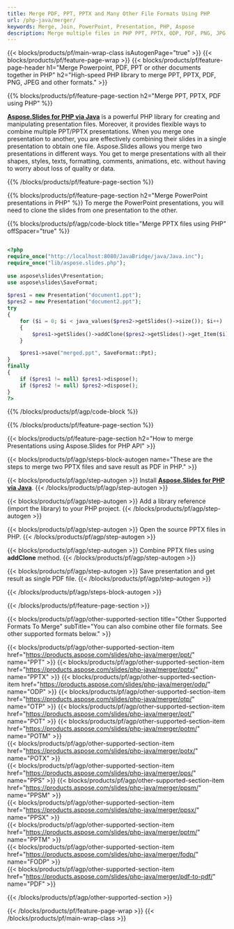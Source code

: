 ```yaml
---
title: Merge PDF, PPT, PPTX and Many Other File Formats Using PHP 
url: /php-java/merger/
keywords: Merge, Join, PowerPoint, Presentation, PHP, Aspose
description: Merge multiple files in PHP PPT, PPTX, ODP, PDF, PNG, JPG and many more. 
---
```


{{< blocks/products/pf/main-wrap-class isAutogenPage="true" >}}
{{< blocks/products/pf/feature-page-wrap >}}
{{< blocks/products/pf/feature-page-header h1="Merge Powerpoint, PDF, PPT or other documents together in PHP" h2="High-speed PHP library to merge PPT, PPTX, PDF, PNG, JPEG and other formats." >}}

{{% blocks/products/pf/feature-page-section h2="Merge PPT, PPTX, PDF using PHP" %}}

[**Aspose.Slides for PHP via Java**](https://products.aspose.com/slides/php-java/) is a powerful PHP library for creating and manipulating presentation files. Moreover, it provides flexible ways to combine multiple PPT/PPTX presentations. When you merge one presentation to another, you are effectively combining their slides in a single presentation to obtain one file. Aspose.Slides allows you merge two presentations in different ways. You get to merge presentations with all their shapes, styles, texts, formatting, comments, animations, etc. without having to worry about loss of quality or data.

{{% /blocks/products/pf/feature-page-section %}}

{{% blocks/products/pf/feature-page-section  h2="Merge PowerPoint presentations in PHP" %}}
To merge the PowerPoint presentations, you will need to clone the slides from one presentation to the other.

{{% blocks/products/pf/agp/code-block title="Merge PPTX files using PHP" offSpacer="true" %}}

```php

<?php
require_once("http://localhost:8080/JavaBridge/java/Java.inc");
require_once("lib/aspose.slides.php");
 
use aspose\slides\Presentation;
use aspose\slides\SaveFormat;
 
$pres1 = new Presentation("document1.ppt");
$pres2 = new Presentation("document2.ppt");
try
{
    for ($i = 0; $i < java_values($pres2->getSlides()->size()); $i++) 
    {
        $pres1->getSlides()->addClone($pres2->getSlides()->get_Item($i));
    }

    $pres1->save("merged.ppt", SaveFormat::Ppt);
}
finally
{
    if ($pres1 != null) $pres1->dispose();
    if ($pres2 != null) $pres2->dispose();
}
?>
```


{{% /blocks/products/pf/agp/code-block %}}

{{% /blocks/products/pf/feature-page-section %}}

{{< blocks/products/pf/feature-page-section  h2="How to merge Presentations using Aspose.Slides for PHP API" >}}

{{< blocks/products/pf/agp/steps-block-autogen name="These are the steps to merge two PPTX files and save result as PDF in PHP." >}}

{{< blocks/products/pf/agp/step-autogen >}}
Install [**Aspose.Slides for PHP via Java**](https://docs.aspose.com/slides/php-java/installation/). 
{{< /blocks/products/pf/agp/step-autogen >}}

{{< blocks/products/pf/agp/step-autogen >}}
Add a library reference (import the library) to your PHP project.
{{< /blocks/products/pf/agp/step-autogen >}}

{{< blocks/products/pf/agp/step-autogen >}}
Open the source PPTX files in PHP.
{{< /blocks/products/pf/agp/step-autogen >}}

{{< blocks/products/pf/agp/step-autogen >}}
Combine PPTX files using **addClone** method.
{{< /blocks/products/pf/agp/step-autogen >}}

{{< blocks/products/pf/agp/step-autogen >}}
Save presentation and get result as single PDF file.
{{< /blocks/products/pf/agp/step-autogen >}}

{{< /blocks/products/pf/agp/steps-block-autogen >}}

{{< /blocks/products/pf/feature-page-section >}}

{{< blocks/products/pf/agp/other-supported-section title="Other Supported Formats To Merge" subTitle="You can also combine other file formats. See other supported formats below." >}}

{{< blocks/products/pf/agp/other-supported-section-item href="https://products.aspose.com/slides/php-java/merger/ppt/" name="PPT" >}}
{{< blocks/products/pf/agp/other-supported-section-item href="https://products.aspose.com/slides/php-java/merger/pptx/" name="PPTX" >}}
{{< blocks/products/pf/agp/other-supported-section-item href="https://products.aspose.com/slides/php-java/merger/odp/" name="ODP" >}}
{{< blocks/products/pf/agp/other-supported-section-item href="https://products.aspose.com/slides/php-java/merger/otp/" name="OTP" >}}
{{< blocks/products/pf/agp/other-supported-section-item href="https://products.aspose.com/slides/php-java/merger/pot/" name="POT" >}}
{{< blocks/products/pf/agp/other-supported-section-item href="https://products.aspose.com/slides/php-java/merger/potm/" name="POTM" >}}        
{{< blocks/products/pf/agp/other-supported-section-item href="https://products.aspose.com/slides/php-java/merger/potx/" name="POTX" >}}        
{{< blocks/products/pf/agp/other-supported-section-item href="https://products.aspose.com/slides/php-java/merger/pps/" name="PPS" >}}
{{< blocks/products/pf/agp/other-supported-section-item href="https://products.aspose.com/slides/php-java/merger/ppsm/" name="PPSM" >}}        
{{< blocks/products/pf/agp/other-supported-section-item href="https://products.aspose.com/slides/php-java/merger/ppsx/" name="PPSX" >}}        
{{< blocks/products/pf/agp/other-supported-section-item href="https://products.aspose.com/slides/php-java/merger/pptm/" name="PPTM" >}}        
{{< blocks/products/pf/agp/other-supported-section-item href="https://products.aspose.com/slides/php-java/merger/fodp/" name="FODP" >}}        
{{< blocks/products/pf/agp/other-supported-section-item href="https://products.aspose.com/slides/php-java/merger/pdf-to-pdf/" name="PDF" >}}

{{< /blocks/products/pf/agp/other-supported-section >}}

{{< /blocks/products/pf/feature-page-wrap >}}
{{< /blocks/products/pf/main-wrap-class >}}